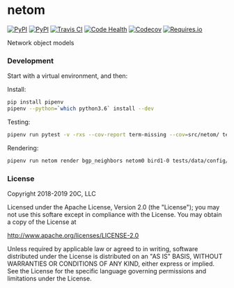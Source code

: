 
# netom

[![PyPI](https://img.shields.io/pypi/v/netom.svg?maxAge=3600)](https://pypi.python.org/pypi/netom)
[![PyPI](https://img.shields.io/pypi/pyversions/netom.svg?maxAge=3600)](https://pypi.python.org/pypi/netom)
[![Travis CI](https://img.shields.io/travis/20c/netom.svg?maxAge=3600)](https://travis-ci.org/20c/netom)
[![Code Health](https://landscape.io/github/20c/netom/master/landscape.svg?style=flat)](https://landscape.io/github/20c/netom/master)
[![Codecov](https://img.shields.io/codecov/c/github/20c/netom/master.svg?maxAge=3600)](https://codecov.io/github/20c/netom)
[![Requires.io](https://img.shields.io/requires/github/20c/netom.svg?maxAge=3600)](https://requires.io/github/20c/netom/requirements)

Network object models


### Development

Start with a virtual environment, and then:

Install:
```sh
pip install pipenv
pipenv --python=`which python3.6` install --dev
```

Testing:
```sh
pipenv run pytest -v -rxs --cov-report term-missing --cov=src/netom/ tests/
```

Rendering:

```sh
pipenv run netom render bgp_neighbors netom0 bird1-0 tests/data/config/bgp/neighbors.yml
```


### License

Copyright 2018-2019 20C, LLC

Licensed under the Apache License, Version 2.0 (the "License");
you may not use this softare except in compliance with the License.
You may obtain a copy of the License at

   http://www.apache.org/licenses/LICENSE-2.0

Unless required by applicable law or agreed to in writing, software
distributed under the License is distributed on an "AS IS" BASIS,
WITHOUT WARRANTIES OR CONDITIONS OF ANY KIND, either express or implied.
See the License for the specific language governing permissions and
limitations under the License.
